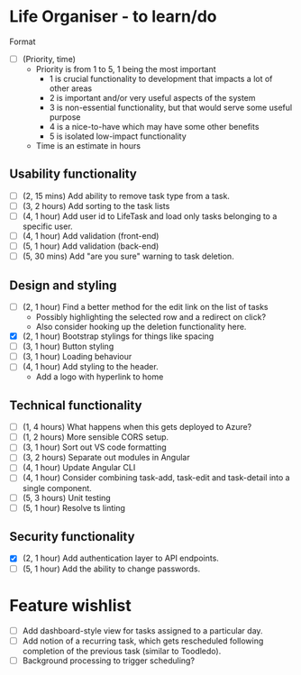 # Life Organiser - to learn/do

Format 
- [ ] (Priority, time)
	- Priority is from 1 to 5, 1 being the most important
		- 1 is crucial functionality to development that impacts a lot of other areas
		- 2 is important and/or very useful aspects of the system
		- 3 is non-essential functionality, but that would serve some useful purpose
		- 4 is a nice-to-have which may have some other benefits
		- 5 is isolated low-impact functionality
	- Time is an estimate in hours

## Usability functionality

- [ ] (2, 15 mins) Add ability to remove task type from a task.
- [ ] (3, 2 hours) Add sorting to the task lists
- [ ] (4, 1 hour) Add user id to LifeTask and load only tasks belonging to a specific user.
- [ ] (4, 1 hour) Add validation (front-end)
- [ ] (5, 1 hour) Add validation (back-end)
- [ ] (5, 30 mins) Add "are you sure" warning to task deletion.

## Design and styling

- [ ] (2, 1 hour) Find a better method for the edit link on the list of tasks 
	- Possibly highlighting the selected row and a redirect on click?
	- Also consider hooking up the deletion functionality here.
- [X] (2, 1 hour) Bootstrap stylings for things like spacing
- [ ] (3, 1 hour) Button styling
- [ ] (3, 1 hour) Loading behaviour
- [ ] (4, 1 hour) Add styling to the header.
	- Add a logo with hyperlink to home

## Technical functionality

- [ ] (1, 4 hours) What happens when this gets deployed to Azure?
- [ ] (1, 2 hours) More sensible CORS setup.
- [ ] (3, 1 hour) Sort out VS code formatting
- [ ] (3, 2 hours) Separate out modules in Angular
- [ ] (4, 1 hour) Update Angular CLI
- [ ] (4, 1 hour) Consider combining task-add, task-edit and task-detail into a single component.
- [ ] (5, 3 hours) Unit testing
- [ ] (5, 1 hour) Resolve ts linting

## Security functionality

- [X] (2, 1 hour) Add authentication layer to API endpoints.
- [ ] (5, 1 hour) Add the ability to change passwords.

# Feature wishlist

- [ ] Add dashboard-style view for tasks assigned to a particular day.
- [ ] Add notion of a recurring task, which gets rescheduled following completion of the previous task (similar to Toodledo).
- [ ] Background processing to trigger scheduling?
